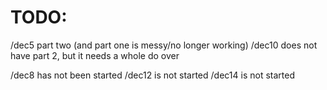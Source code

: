 

# TODO: 
/dec5 part two (and part one is messy/no longer working)
/dec10 does not have part 2, but it needs a whole do over

/dec8 has not been started
/dec12 is not started
/dec14 is not started
